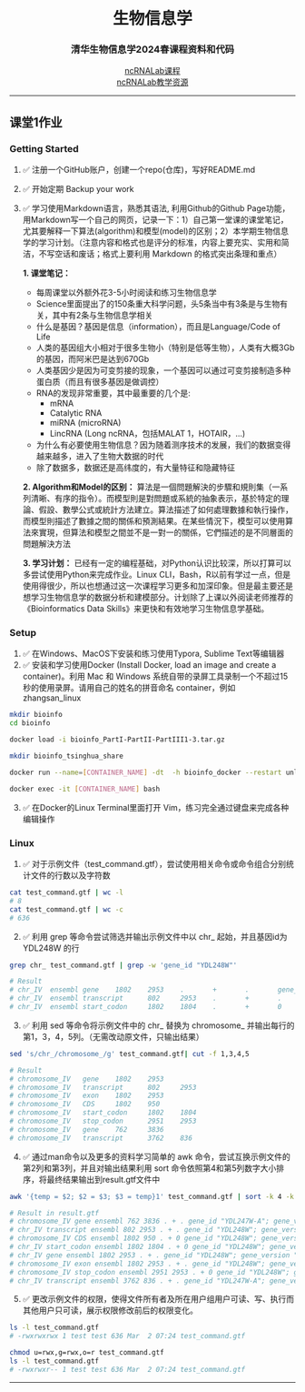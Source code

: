 <div align="center">

# 生物信息学
### 清华生物信息学2024春课程资料和代码<br>
[ncRNALab课程](https://www.ncrnalab.org/courses/)<br>
[ncRNALab教学资源](https://book.ncrnalab.org/teaching/)


</div>


---

## 课堂1作业
### Getting Started
1. ✅ 注册一个GitHub账户，创建一个repo(仓库)，写好README.md
2. ✅ 开始定期 Backup your work
3. ✅ 学习使用Markdown语言，熟悉其语法, 利用Github的Github Page功能，用Markdown写一个自己的网页，记录一下：1）自己第一堂课的课堂笔记，尤其要解释一下算法(algorithm)和模型(model)的区别；2）本学期生物信息学的学习计划。（注意内容和格式也是评分的标准，内容上要充实、实用和简洁，不写空话和废话；格式上要利用 Markdown 的格式突出条理和重点）

    **1. 课堂笔记：**
    - 每周课堂以外额外花3-5小时阅读和练习生物信息学
    - Science里面提出了的150条重大科学问题，头5条当中有3条是与生物有关，其中有2条与生物信息学相关
    - 什么是基因？基因是信息（information），而且是Language/Code of Life
    - 人类的基因组大小相对于很多生物小（特别是低等生物），人类有大概3Gb的基因，而阿米巴是达到670Gb
    - 人类基因少是因为可变剪接的现象，一个基因可以通过可变剪接制造多种蛋白质（而且有很多基因是做调控）
    - RNA的发现非常重要，其中最重要的几个是:
        - mRNA
        - Catalytic RNA
        - miRNA (microRNA)
        - LincRNA (Long ncRNA，包括MALAT 1，HOTAIR，...)
    - 为什么有必要使用生物信息？因为随着测序技术的发展，我们的数据变得越来越多，进入了生物大数据的时代
    - 除了数据多，数据还是高纬度的，有大量特征和隐藏特征


    **2. Algorithm和Model的区别：**
    算法是一個問題解決的步驟和規則集（一系列清晰、有序的指令）。而模型則是對問題或系統的抽象表示，基於特定的理論、假設、數學公式或統計方法建立。算法描述了如何處理數據和執行操作，而模型則描述了數據之間的關係和預測結果。在某些情況下，模型可以使用算法來實現，但算法和模型之間並不是一對一的關係，它們描述的是不同層面的問題解決方法

    **3. 学习计划：**
    已经有一定的编程基础，对Python认识比较深，所以打算可以多尝试使用Python来完成作业。Linux CLI，Bash，R以前有学过一点，但是使用得很少，所以也想通过这一次课程学习更多和加深印象。但是最主要还是想学习生物信息学的数据分析和建模部分。计划除了上课以外阅读老师推荐的《Bioinformatics Data Skills》来更快和有效地学习生物信息学基础。

### Setup
1. ✅ 在Windows、MacOS下安装和练习使用Typora, Sublime Text等编辑器
2. ✅ 安装和学习使用Docker (Install Docker, load an image and create a container)。利用 Mac 和 Windows 系统自带的录屏工具录制一个不超过15秒的使用录屏。请用自己的姓名的拼音命名 container，例如 zhangsan_linux
```bash
mkdir bioinfo
cd bioinfo

docker load -i bioinfo_PartI-PartII-PartIII1-3.tar.gz

mkdir bioinfo_tsinghua_share

docker run --name=[CONTAINER_NAME] -dt  -h bioinfo_docker --restart unless-stopped -v %cd%/bioinfo_tsinghua_share:/home/test/share xfliu1995/bioinfo_tsinghua:2

docker exec -it [CONTAINER_NAME] bash
```
3. ✅ 在Docker的Linux Terminal里面打开 Vim，练习完全通过键盘来完成各种编辑操作

### Linux
1. ✅ 对于示例文件（test_command.gtf），尝试使用相关命令或命令组合分别统计文件的行数以及字符数
```bash
cat test_command.gtf | wc -l
# 8
cat test_command.gtf | wc -c
# 636
```
2. ✅ 利用 grep 等命令尝试筛选并输出示例文件中以 chr_ 起始，并且基因id为 YDL248W 的行
```bash
grep chr_ test_command.gtf | grep -w 'gene_id "YDL248W"'

# Result
# chr_IV  ensembl gene    1802    2953    .       +       .       gene_id "YDL248W"; gene_version "1";
# chr_IV  ensembl transcript      802     2953    .       +       .       gene_id "YDL248W"; gene_version "1";
# chr_IV  ensembl start_codon     1802    1804    .       +       0       gene_id "YDL248W"; gene_version "1";
```
3. ✅ 利用 sed 等命令将示例文件中的 chr_ 替换为 chromosome_ 并输出每行的第1，3，4，5列。（无需改动原文件，只输出结果）
```bash
sed 's/chr_/chromosome_/g' test_command.gtf| cut -f 1,3,4,5

# Result
# chromosome_IV   gene    1802    2953
# chromosome_IV   transcript      802     2953
# chromosome_IV   exon    1802    2953
# chromosome_IV   CDS     1802    950
# chromosome_IV   start_codon     1802    1804
# chromosome_IV   stop_codon      2951    2953
# chromosome_IV   gene    762     3836
# chromosome_IV   transcript      3762    836
```
4. ✅ 通过man命令以及更多的资料学习简单的 awk 命令，尝试互换示例文件的第2列和第3列，并且对输出结果利用 sort 命令依照第4和第5列数字大小排序，将最终结果输出到result.gtf文件中
```bash
awk '{temp = $2; $2 = $3; $3 = temp}1' test_command.gtf | sort -k 4 -k 5 -n  > result.gtf

# Result in result.gtf
# chromosome_IV gene ensembl 762 3836 . + . gene_id "YDL247W-A"; gene_version "1";
# chr_IV transcript ensembl 802 2953 . + . gene_id "YDL248W"; gene_version "1";
# chromosome_IV CDS ensembl 1802 950 . + 0 gene_id "YDL248W"; gene_version "1";
# chr_IV start_codon ensembl 1802 1804 . + 0 gene_id "YDL248W"; gene_version "1";
# chr_IV gene ensembl 1802 2953 . + . gene_id "YDL248W"; gene_version "1";
# chromosome_IV exon ensembl 1802 2953 . + . gene_id "YDL248W"; gene_version "1";
# chromosome_IV stop_codon ensembl 2951 2953 . + 0 gene_id "YDL248W"; gene_version "1";
# chr_IV transcript ensembl 3762 836 . + . gene_id "YDL247W-A"; gene_version "1";
```
5. ✅ 更改示例文件的权限，使得文件所有者及所在用户组用户可读、写、执行而其他用户只可读，展示权限修改前后的权限变化。
```bash
ls -l test_command.gtf
# -rwxrwxrwx 1 test test 636 Mar  2 07:24 test_command.gtf

chmod u=rwx,g=rwx,o=r test_command.gtf
ls -l test_command.gtf
# -rwxrwxr-- 1 test test 636 Mar  2 07:24 test_command.gtf
```

---
